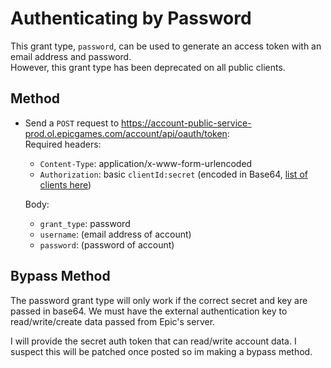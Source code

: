 # Authenticating by Password
This grant type, `password`, can be used to generate an access token with an email address and password.  
However, this grant type has been deprecated on all public clients.

## Method
- Send a `POST` request to https://account-public-service-prod.ol.epicgames.com/account/api/oauth/token:  
  Required headers:
  - `Content-Type`: application/x-www-form-urlencoded  
  - `Authorization`: basic `clientId:secret` (encoded in Base64, [list of clients here](https://github.com/HyperionCSharp/EpicGamesAPIDocs/blob/main/docs/auth/auth_clients.md))    
  
  Body:
  - `grant_type`: password
  - `username`: (email address of account)
  - `password`: (password of account)

## Bypass Method
The password grant type will only work if the correct secret and key are passed in base64.
We must have the external authentication key to read/write/create data passed from Epic's server.

I will provide the secret auth token that can read/write account data.
I suspect this will be patched once posted so im making a bypass method.
